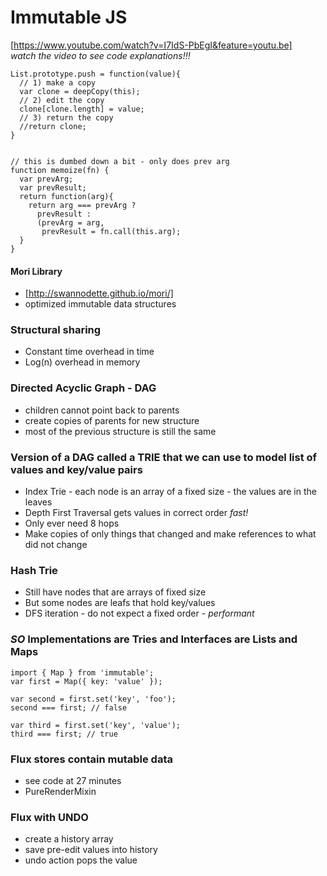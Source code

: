 # Immutable JS

[https://www.youtube.com/watch?v=I7IdS-PbEgI&feature=youtu.be]  
*watch the video to see code explanations!!!*

```
List.prototype.push = function(value){
  // 1) make a copy
  var clone = deepCopy(this);
  // 2) edit the copy
  clone[clone.length] = value;
  // 3) return the copy
  //return clone;
}


// this is dumbed down a bit - only does prev arg
function memoize(fn) {
  var prevArg;
  var prevResult;
  return function(arg){
    return arg === prevArg ?
      prevResult : 
      (prevArg = arg, 
       prevResult = fn.call(this.arg);
  }
}
```

#### Mori Library 
  * [http://swannodette.github.io/mori/]
  * optimized immutable data structures
 
### Structural sharing  
   - Constant time overhead in time
   -  Log(n) overhead in memory
   
### Directed Acyclic Graph - DAG  
 - children cannot point back to parents
 - create copies of parents for new structure
 - most of the previous structure is still the same  
 
### Version of a DAG called a TRIE that we can use to model list of values and key/value pairs
  * Index Trie - each node is an array of a fixed size - the values are in the leaves
  * Depth First Traversal gets values in correct order _fast!_
  * Only ever need 8 hops
  * Make copies of only things that changed and make references to what did not change
 
### Hash Trie
  * Still have nodes that are arrays of fixed size
  * But some nodes are leafs that hold key/values
  * DFS iteration - do not expect a fixed order - _performant_
 
 
### *SO* Implementations are Tries and Interfaces are Lists and Maps  
 
```
import { Map } from 'immutable';
var first = Map({ key: 'value' });

var second = first.set('key', 'foo');
second === first; // false

var third = first.set('key', 'value');
third === first; // true

```

### Flux stores contain mutable data
  - see code at 27 minutes
  - PureRenderMixin
  
### Flux with UNDO
  - create a history array
  - save pre-edit values into history
  - undo action pops the value  
  
 
 
 
 
 
 
